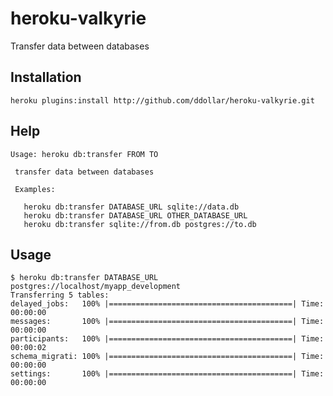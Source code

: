 # heroku-valkyrie

Transfer data between databases

## Installation

    heroku plugins:install http://github.com/ddollar/heroku-valkyrie.git

## Help

    Usage: heroku db:transfer FROM TO

     transfer data between databases

     Examples:

       heroku db:transfer DATABASE_URL sqlite://data.db
       heroku db:transfer DATABASE_URL OTHER_DATABASE_URL
       heroku db:transfer sqlite://from.db postgres://to.db

## Usage

    $ heroku db:transfer DATABASE_URL postgres://localhost/myapp_development
    Transferring 5 tables:
    delayed_jobs:   100% |=========================================| Time: 00:00:00
    messages:       100% |=========================================| Time: 00:00:00
    participants:   100% |=========================================| Time: 00:00:02
    schema_migrati: 100% |=========================================| Time: 00:00:00
    settings:       100% |=========================================| Time: 00:00:00
